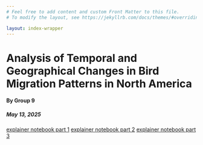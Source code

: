 ```yaml
---
# Feel free to add content and custom Front Matter to this file.
# To modify the layout, see https://jekyllrb.com/docs/themes/#overriding-theme-defaults

layout: index-wrapper
---
```

<h1 class="special-title">Analysis of Temporal and Geographical Changes in Bird Migration Patterns in North America</h1>
<h4 class="group-name-setting">By Group 9</h4>
<div class="flex">
    <h5 >May 13, 2025</h5>
</div>

<a href="explanatory_notebook_part_1.html">explainer notebook part 1</a>
<a href="">explainer notebook part 2</a>
<a href="">explainer notebook part 3</a>